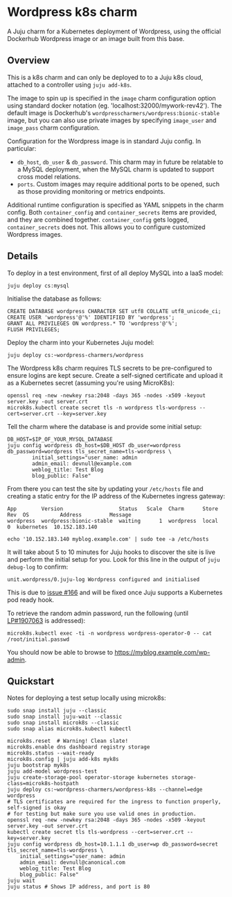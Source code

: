 # Wordpress k8s charm

A Juju charm for a Kubernetes deployment of Wordpress, using the
official Dockerhub Wordpress image or an image built from this base.

## Overview

This is a k8s charm and can only be deployed to to a Juju k8s cloud,
attached to a controller using `juju add-k8s`.

The image to spin up is specified in the `image` charm configuration
option using standard docker notation (eg. 'localhost:32000/mywork-rev42').
The default image is Dockerhub's `wordpresscharmers/wordpress:bionic-stable` image,
but you can also use private images by specifying `image_user` and `image_pass` charm
configuration.

Configuration for the Wordpress image is in standard Juju config. In particular:

* `db_host`, `db_user` & `db_password`. This charm may in future be relatable
   to a MySQL deployment, when the MySQL charm is updated to support cross
   model relations.
* `ports`. Custom images may require additional ports to be opened, such
   as those providing monitoring or metrics endpoints.

Additional runtime configuration is specified as YAML snippets in the charm config.
Both `container_config` and `container_secrets` items are provided,
and they are combined together. `container_config` gets logged,
`container_secrets` does not. This allows you to configure customized
Wordpress images.

## Details

To deploy in a test environment, first of all deploy MySQL into a IaaS model:

    juju deploy cs:mysql

Initialise the database as follows:

    CREATE DATABASE wordpress CHARACTER SET utf8 COLLATE utf8_unicode_ci;
    CREATE USER 'wordpress'@'%' IDENTIFIED BY 'wordpress';
    GRANT ALL PRIVILEGES ON wordpress.* TO 'wordpress'@'%';
    FLUSH PRIVILEGES;

Deploy the charm into your Kubernetes Juju model:

    juju deploy cs:~wordpress-charmers/wordpress

The Wordpress k8s charm requires TLS secrets to be pre-configured to ensure
logins are kept secure. Create a self-signed certificate and upload it as a
Kubernetes secret (assuming you're using MicroK8s):

    openssl req -new -newkey rsa:2048 -days 365 -nodes -x509 -keyout server.key -out server.crt
    microk8s.kubectl create secret tls -n wordpress tls-wordpress --cert=server.crt --key=server.key

Tell the charm where the database is and provide some initial setup:

    DB_HOST=$IP_OF_YOUR_MYSQL_DATABASE
    juju config wordpress db_host=$DB_HOST db_user=wordpress db_password=wordpress tls_secret_name=tls-wordpress \
            initial_settings="user_name: admin
            admin_email: devnull@example.com
            weblog_title: Test Blog
            blog_public: False"

From there you can test the site by updating your `/etc/hosts` file and creating
a static entry for the IP address of the Kubernetes ingress gateway:

    App        Version                  Status   Scale  Charm      Store  Rev  OS          Address         Message
    wordpress  wordpress:bionic-stable  waiting      1  wordpress  local    0  kubernetes  10.152.183.140 
    
    echo '10.152.183.140 myblog.example.com' | sudo tee -a /etc/hosts

It will take about 5 to 10 minutes for Juju hooks to discover the site is live
and perform the initial setup for you. Look for this line in the output of
`juju debug-log` to confirm:

    unit.wordpress/0.juju-log Wordpress configured and initialised

This is due to [issue #166](https://github.com/canonical/operator/issues/166) and will be fixed once Juju supports a Kubernetes
pod ready hook.

To retrieve the random admin password, run the following (until [LP#1907063](https://bugs.launchpad.net/charm-k8s-wordpress/+bug/1907063) is addressed):

    microk8s.kubectl exec -ti -n wordpress wordpress-operator-0 -- cat /root/initial.passwd

You should now be able to browse to https://myblog.example.com/wp-admin.

## Quickstart

Notes for deploying a test setup locally using microk8s:

    sudo snap install juju --classic
    sudo snap install juju-wait --classic
    sudo snap install microk8s --classic
    sudo snap alias microk8s.kubectl kubectl

    microk8s.reset  # Warning! Clean slate!
    microk8s.enable dns dashboard registry storage
    microk8s.status --wait-ready
    microk8s.config | juju add-k8s myk8s
    juju bootstrap myk8s
    juju add-model wordpress-test
    juju create-storage-pool operator-storage kubernetes storage-class=microk8s-hostpath
    juju deploy cs:~wordpress-charmers/wordpress-k8s --channel=edge wordpress
    # TLS certificates are required for the ingress to function properly, self-signed is okay
    # for testing but make sure you use valid ones in production.
    openssl req -new -newkey rsa:2048 -days 365 -nodes -x509 -keyout server.key -out server.crt
    kubectl create secret tls tls-wordpress --cert=server.crt --key=server.key
    juju config wordpress db_host=10.1.1.1 db_user=wp db_password=secret tls_secret_name=tls-wordpress \
        initial_settings="user_name: admin
        admin_email: devnull@canonical.com
        weblog_title: Test Blog
        blog_public: False"
    juju wait
    juju status # Shows IP address, and port is 80

